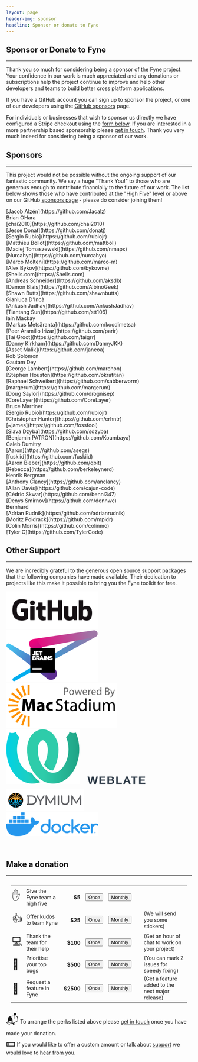 ```yaml
---
layout: page
header-img: sponsor
headline: Sponsor or donate to Fyne
---
```


<section class="bg-primary" id="about">
<div class="container">
<div class="row">
<div class="col-lg-12 text-center" markdown="1">

## Sponsor or Donate to Fyne
<hr class="light">

Thank you so much for considering being a sponsor of the Fyne project.
Your confidence in our work is much appreciated and any donations or subscriptions help
the project continue to improve and help other developers and teams to build
better cross platform applications.

If you have a GitHub account you can sign up to sponsor the project, or one of our developers
using the [GitHub sponsors](https://github.com/sponsors/fyne-io/) page.

For individuals or businesses that wish to sponsor us directly we have configured a Stripe checkout
using the [form below](#make-a-donation). If you are interested in a more partnership based
sponsorship please [get in touch](#contact).
Thank you very much indeed for considering being a sponsor of our work.

</div>
</div>
</div>
</section>

<div class="container">
<div class="row">
<div class="col-lg-12 text-center" markdown="1">

## Sponsors
---

This project would not be possible without the ongoing support of our fantastic community.
We say a huge "Thank You!" to those who are generous enough to contribute financially to the future of our work.
The list below shows those who have contributed at the "High Five" level or above
on our GitHub [sponsors page](https://github.com/sponsors/fyne-io) -
please do consider joining them!

<div class="col-lg-3 text-center" markdown="1">
[Jacob Alzén](https://github.com/Jacalz)
</div>
<div class="col-lg-3 text-center" markdown="1">
Brian OHara
</div>
<div class="col-lg-3 text-center" markdown="1">
[chai2010](https://github.com/chai2010)
</div>
<div class="col-lg-3 text-center" markdown="1">
[Jesse Donat](https://github.com/donatj)
</div>

<div class="col-lg-3 text-center" markdown="1">
[Sergio Rubio](https://github.com/rubiojr)
</div>
<div class="col-lg-3 text-center" markdown="1">
[Matthieu Bollot](https://github.com/mattboll)
</div>
<div class="col-lg-3 text-center" markdown="1">
[Maciej Tomaszewski](https://github.com/nmapx)
</div>
<div class="col-lg-3 text-center" markdown="1">
[Nurcahyo](https://github.com/nurcahyo)
</div>

<div class="col-lg-3 text-center" markdown="1">
[Marco Molteni](https://github.com/marco-m)
</div>
<div class="col-lg-3 text-center" markdown="1">
[Alex Bykov](https://github.com/bykovme)
</div>
<div class="col-lg-3 text-center" markdown="1">
[Shells.com](https://Shells.com)
</div>
<div class="col-lg-3 text-center" markdown="1">
[Andreas Schneider](https://github.com/aksdb)
</div>

<div class="col-lg-3 text-center" markdown="1">
[Damon Blais](https://github.com/AlbinoGeek)
</div>
<div class="col-lg-3 text-center" markdown="1">
[Shawn Butts](https://github.com/shawnbutts)
</div>
<div class="col-lg-3 text-center" markdown="1">
Gianluca D'Incà
</div>
<div class="col-lg-3 text-center" markdown="1">
[Ankush Jadhav](https://github.com/AnkushJadhav)
</div>

<div class="col-lg-3 text-center" markdown="1">
[Tiantang Sun](https://github.com/stt106)
</div>
<div class="col-lg-3 text-center" markdown="1">
Iain Mackay
</div>
<div class="col-lg-3 text-center" markdown="1">
[Markus Metsäranta](https://github.com/koodimetsa)
</div>
<div class="col-lg-3 text-center" markdown="1">
[Peer Aramillo Irizar](https://github.com/parir)
</div>

<div class="col-lg-3 text-center" markdown="1">
[Tai Groot](https://github.com/taigrr)
</div>
<div class="col-lg-3 text-center" markdown="1">
[Danny Kirkham](https://github.com/DannyJKK)
</div>
<div class="col-lg-3 text-center" markdown="1">
[Asset Malik](https://github.com/janeoa)
</div>
<div class="col-lg-3 text-center" markdown="1">
Rob Solomon
</div>

<div class="col-lg-3 text-center" markdown="1">
Gautam Dey
</div>
<div class="col-lg-3 text-center" markdown="1">
[George Lambert](https://github.com/marchon)
</div>
<div class="col-lg-3 text-center" markdown="1">
[Stephen Houston](https://github.com/okratitan)
</div>
<div class="col-lg-3 text-center" markdown="1">
[Raphael Schweikert](https://github.com/sabberworm)
</div>

<div class="col-lg-3 text-center" markdown="1">
[margerum](https://github.com/margerum)
</div>
<div class="col-lg-3 text-center" markdown="1">
[Doug Saylor](https://github.com/drognisep)
</div>
<div class="col-lg-3 text-center" markdown="1">
[CoreLayer](https://github.com/CoreLayer)
</div>
<div class="col-lg-3 text-center" markdown="1">
Bruce Marriner
</div>

<div class="col-lg-3 text-center" markdown="1">
[Sergio Rubio](https://github.com/rubiojr)
</div>
<div class="col-lg-3 text-center" markdown="1">
[Christopher Hunter](https://github.com/crhntr)
</div>
<div class="col-lg-3 text-center" markdown="1">
[~james](https://github.com/fossfool)
</div>
<div class="col-lg-3 text-center" markdown="1">
[Slava Dzyba](https://github.com/sdzyba)
</div>

<div class="col-lg-3 text-center" markdown="1">
[Benjamin PATRON](https://github.com/Koumbaya)
</div>
<div class="col-lg-3 text-center" markdown="1">
Caleb Dumitry
</div>
<div class="col-lg-3 text-center" markdown="1">
[Aaron](https://github.com/asegs)
</div>
<div class="col-lg-3 text-center" markdown="1">
[fuskiid](https://github.com/fuskiid)
</div>

<div class="col-lg-3 text-center" markdown="1">
[Aaron Bieber](https://github.com/qbit)
</div>
<div class="col-lg-3 text-center" markdown="1">
[Rebecca](https://github.com/berkeleynerd)
</div>
<div class="col-lg-3 text-center" markdown="1">
Henrik Bergman
</div>
<div class="col-lg-3 text-center" markdown="1">
[Anthony Clancy](https://github.com/anclancy)
</div>


<div class="col-lg-3 text-center" markdown="1">
[Allan Davis](https://github.com/cajun-code)
</div>
<div class="col-lg-3 text-center" markdown="1">
[Cédric Skwar](https://github.com/benni347)
</div>
<div class="col-lg-3 text-center" markdown="1">
[Denys Smirnov](https://github.com/dennwc)
</div>
<div class="col-lg-3 text-center" markdown="1">
Bernhard
</div>


<div class="col-lg-3 text-center" markdown="1">
[Adrian Rudnik](https://github.com/adrianrudnik)
</div>
<div class="col-lg-3 text-center" markdown="1">
[Moritz Poldrack](https://github.com/mpldr)
</div>
<div class="col-lg-3 text-center" markdown="1">
[Colin Morris](https://github.com/colinmo)
</div>
<div class="col-lg-3 text-center" markdown="1">
[Tyler C](https://github.com/TylerCode)
</div>


</div>
<div class="col-lg-12 text-center" markdown="1">

## Other Support
---

We are incredibly grateful to the generous open source support packages that the following companies have made available.
Their dedication to projects like this make it possible to bring you the Fyne toolkit for free.

</div>
</div>

<div class="row">
<div class="col-lg-4 text-center" markdown="1">
<a href="https://github.com"><img src="/img/sponsor/github.png" style="max-width: 250px"/></a>
</div>
<div class="col-lg-4 text-center" markdown="1">
<a href="https://jetbrains.com"><img src="/img/sponsor/jetbrains.png" style="max-width: 250px"/></a>
</div>
<div class="col-lg-4 text-center">
<a href="https://www.macstadium.com/"><img src="/img/sponsor/macstadium.png" style="max-width: 300px"/></a>
</div>

</div>
</div>

<div class="row">
<div class="col-lg-4 text-center" markdown="1">
<a href="https://weblate.org" style="font-family: sans-serif;
    font-size: 30px;
    font-weight: 600;
    letter-spacing: 2px;
    text-transform: uppercase;
    text-decoration: none; color: #2a3744;"><img src="/img/sponsor/weblate.svg" style="max-width: 250px;"/>&nbsp;&nbsp;Weblate</a>
</div>
<div class="col-lg-4 text-center" markdown="1">
<a href="https://dymium.io"><img src="/img/sponsor/dymium.jpeg" style="padding-top: 5pt;"/></a>
</div>
<div class="col-lg-4 text-center" markdown="1">
<a href="https://www.docker.com"><img src="/img/sponsor/docker.png" style="max-width: 250px"/></a>
</div>
<p>&nbsp;</p>

</div>

<section class="bg-primary">
<div class="container">
<div class="row">
<div class="col-lg-12 text-center" markdown="1">

## Make a donation
<hr class="light">

<!-- Load Stripe.js on your website. -->
<script src="https://js.stripe.com/v3"></script>

<!-- Create a button that your customers click to complete their purchase. -->
<table style="padding:10pt">
  <tbody><tr>
    <td style="padding:5pt 2pt"><span style="font-size:200%">✋</span></td>
    <td>Give the Fyne team a high five</td>
    <td style="text-align: right; padding: 0 5pt"><strong>$5</strong></td>
    <td><button id="donate-five" role="link" class="btn btn-default">Once</button></td>
    <td><button id="sponsor-five" role="link" class="btn btn-default">Monthly</button></td>
    <td></td>
  </tr>
  <tr>
    <td style="padding:5pt 2pt"><span style="font-size:200%">👍</span></td>
    <td>Offer kudos to team Fyne</td>
    <td style="text-align: right; padding: 0 5pt"><strong>$25</strong></td>
    <td><button id="donate-kudos" role="link" class="btn btn-default">Once</button></td>
    <td><button id="sponsor-kudos" role="link" class="btn btn-default">Monthly</button></td>
    <td colspan="3" style="padding-left: 20pt">(We will send you some stickers)</td>
  </tr>
  <tr>
    <td style="padding:5pt 2pt"><span style="font-size:200%">💻</span></td>
    <td>Thank the team for their help</td>
    <td style="text-align: right; padding: 0 5pt"><strong>$100</strong></td>
    <td><button id="donate-thanks" role="link" class="btn btn-default">Once</button></td>
    <td><button id="sponsor-thanks" role="link" class="btn btn-default">Monthly</button></td>
  <td colspan="3" style="padding-left: 20pt">(Get an hour of chat to work on your project)</td>
  </tr>
  <tr>
    <td style="padding:5pt 2pt"><span style="font-size:200%">🐛</span></td>
    <td>Prioritise your top bugs</td>
    <td style="text-align: right; padding: 0 5pt"><strong>$500</strong></td>
    <td><button id="donate-bug" role="link" class="btn btn-default">Once</button></td>
    <td><button id="sponsor-bug" role="link" class="btn btn-default">Monthly</button></td>
    <td colspan="3" style="padding-left: 20pt">(You can mark 2 issues for speedy fixing)</td>
  </tr>
  <tr>
    <td style="padding:5pt 2pt"><span style="font-size:200%">🔭</span></td>
    <td>Request a feature in Fyne</td>
    <td style="text-align: right; padding: 0 5pt"><strong>$2500</strong></td>
    <td><button id="donate-feature" role="link" class="btn btn-default">Once</button></td>
    <td><button id="sponsor-feature" role="link" class="btn btn-default">Monthly</button></td>
    <td colspan="3" style="padding-left: 20pt">(Get a feature added to the next major release)</td>
  </tr>
</tbody></table>

<div id="error-message"></div>

<script>
  var stripe = Stripe('pk_live_pYF8NKv3TWLl5nvPADGA2mPh00a2sswW6t');

  function shopButton(id, sku, plan) {
    var checkoutButton = document.getElementById(id);
    checkoutButton.addEventListener('click', function () {
      // When the customer clicks on the button, redirect
      // them to Checkout.
      var item = {sku: sku, quantity: 1};
      if (sku == '') {
        item = {plan: plan, quantity: 1}
      }
      stripe.redirectToCheckout({
        items: [item],

        successUrl: 'https://fyne.io/sponsor/success',
        cancelUrl: 'https://fyne.io/sponsor/fail',
      })
      .then(function (result) {
        if (result.error) {
          // If `redirectToCheckout` fails due to a browser or network
          // error, display the localized error message to your customer.
          var displayError = document.getElementById('error-message');
          displayError.textContent = result.error.message;
        }
      });
    });
  };

  shopButton('donate-five', 'sku_EkQJ3MGj2pTBUO', '');
  shopButton('donate-kudos', 'sku_EkQKZiAwRmltw3', '');
  shopButton('donate-thanks', 'sku_EkQKq5f3QD2wD5', '');
  shopButton('donate-bug', 'sku_GqGy6WUT6P7xU5', '');
  shopButton('donate-feature', 'sku_EnQ7zONJwgBO38', '');

  shopButton('sponsor-five', '', 'price_1Ib0R8Fb4AX8yFSsw9sHhU2Y');
  shopButton('sponsor-kudos', '', 'price_1Ib0R8Fb4AX8yFSsNu5Xe8I9');
  shopButton('sponsor-thanks', '', 'price_1Ib0R8Fb4AX8yFSsNTRHPj4V');
  shopButton('sponsor-bug', '', 'price_1Ib0R8Fb4AX8yFSsU507mdt6');
  shopButton('sponsor-feature', '', 'price_1Ib0R8Fb4AX8yFSseHySPjAH');
</script>

<span style="font-size:200%">📬</span> To arrange the perks listed above please [get in touch](#contact) once you have made your donation.  
<span style="font-size:200%">💵</span> If you would like to offer a custom amount or talk about [support](/support/) we would love to [hear from you](#contact).

</div>
</div>
</div>


